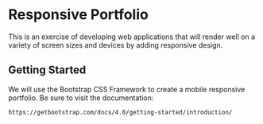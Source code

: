 # Responsive Portfolio

This is an exercise of developing web applications that will render well on a variety of screen sizes and devices by adding responsive design.

## Getting Started

We will use the Bootstrap CSS Framework to create a mobile responsive portfolio. Be sure to visit the documentation:
 
```
https://getbootstrap.com/docs/4.0/getting-started/introduction/
```